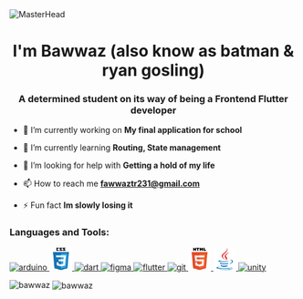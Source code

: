 <img src="https://encrypted-tbn0.gstatic.com/images?q=tbn:ANd9GcQvAJzKEGRH_5Ee025AosXKEtgz_Bo-6PQyuHoDivM-BvhqulMkb4Y87rslpWG8hhOqeWs&usqp=CAU" alt="MasterHead" width="1000" height="200">


<h1 align="center"> I'm Bawwaz (also know as batman & ryan gosling)</h1>
<h3 align="center">A determined student on its way of being a Frontend Flutter developer</h3>






- 🔭 I’m currently working on **My final application for school**

- 🌱 I’m currently learning **Routing, State management**

- 🤝 I’m looking for help with **Getting a hold of my life**

- 📫 How to reach me **fawwaztr231@gmail.com**

- ⚡ Fun fact **Im slowly losing it**




<h3 align="left">Languages and Tools:</h3>
<p align="left"> <a href="https://www.arduino.cc/" target="_blank" rel="noreferrer"> <img src="https://cdn.worldvectorlogo.com/logos/arduino-1.svg" alt="arduino" width="40" height="40"/> </a> <a href="https://www.w3schools.com/css/" target="_blank" rel="noreferrer"> <img src="https://raw.githubusercontent.com/devicons/devicon/master/icons/css3/css3-original-wordmark.svg" alt="css3" width="40" height="40"/> </a> <a href="https://dart.dev" target="_blank" rel="noreferrer"> <img src="https://www.vectorlogo.zone/logos/dartlang/dartlang-icon.svg" alt="dart" width="40" height="40"/> </a> <a href="https://www.figma.com/" target="_blank" rel="noreferrer"> <img src="https://www.vectorlogo.zone/logos/figma/figma-icon.svg" alt="figma" width="40" height="40"/> </a> <a href="https://flutter.dev" target="_blank" rel="noreferrer"> <img src="https://www.vectorlogo.zone/logos/flutterio/flutterio-icon.svg" alt="flutter" width="40" height="40"/> </a> <a href="https://git-scm.com/" target="_blank" rel="noreferrer"> <img src="https://www.vectorlogo.zone/logos/git-scm/git-scm-icon.svg" alt="git" width="40" height="40"/> </a> <a href="https://www.w3.org/html/" target="_blank" rel="noreferrer"> <img src="https://raw.githubusercontent.com/devicons/devicon/master/icons/html5/html5-original-wordmark.svg" alt="html5" width="40" height="40"/> </a> <a href="https://www.java.com" target="_blank" rel="noreferrer"> <img src="https://raw.githubusercontent.com/devicons/devicon/master/icons/java/java-original.svg" alt="java" width="40" height="40"/> </a> <a href="https://unity.com/" target="_blank" rel="noreferrer"> <img src="https://www.vectorlogo.zone/logos/unity3d/unity3d-icon.svg" alt="unity" width="40" height="40"/> </a> </p>

<p><img align="left" src="https://github-readme-stats.vercel.app/api/top-langs?username=bawwaz&show_icons=true&locale=en&layout=compact" alt="bawwaz" /></p>

<p>&nbsp;<img align="center" src="https://github-readme-stats.vercel.app/api?username=bawwaz&show_icons=true&locale=en" alt="bawwaz" /></p>
